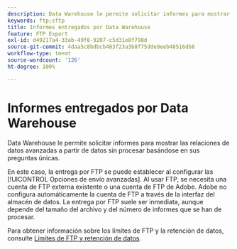 ```yaml
---
description: Data Warehouse le permite solicitar informes para mostrar las relaciones de datos avanzadas a partir de datos sin procesar basándose en sus preguntas únicas.
keywords: ftp;sftp
title: Informes entregados por Data Warehouse
feature: FTP Export
exl-id: d49217a4-33ab-49f8-9207-c5d31e8f798d
source-git-commit: 4daa5c8bdbcb483f23a3b8f75dde9eeb48516db8
workflow-type: tm+mt
source-wordcount: '126'
ht-degree: 100%

---
```


# Informes entregados por Data Warehouse

Data Warehouse le permite solicitar informes para mostrar las relaciones de datos avanzadas a partir de datos sin procesar basándose en sus preguntas únicas.

En este caso, la entrega por FTP se puede establecer al configurar las [!UICONTROL Opciones de envío avanzadas]. Al usar FTP, se necesita una cuenta de FTP externa existente o una cuenta de FTP de Adobe. Adobe no configura automáticamente la cuenta de FTP a través de la interfaz del almacén de datos. La entrega por FTP suele ser inmediata, aunque depende del tamaño del archivo y del número de informes que se han de procesar.

Para obtener información sobre los límites de FTP y la retención de datos, consulte [Límites de FTP y retención de datos](/help/export/ftp-and-sftp/ftp-limits.md).
